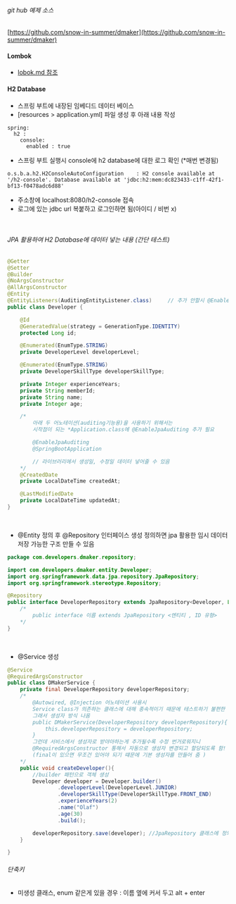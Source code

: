 ###### git hub 예제 소스 
[https://github.com/snow-in-summer/dmaker](https://github.com/snow-in-summer/dmaker)

#### Lombok
- [lobok.md 참조](/fastcampus/spring/springframework/lombok.md)

#### H2 Database
- 스프링 부트에 내장된 임베디드 데이터 베이스 
- [resources > application.yml] 파일 생성 후 아래 내용 작성 

```
spring:
  h2 :
    console:
      enabled : true
```

- 스프링 부트 실행시 console에 h2 database에 대한 로그 확인 (*매번 변경됨)

```
o.s.b.a.h2.H2ConsoleAutoConfiguration    : H2 console available at '/h2-console'. Database available at 'jdbc:h2:mem:dc823433-c1ff-42f1-bf13-f0478adc6d88'
```

- 주소창에 localhost:8080/h2-console 접속 
- 로그에 있는 jdbc url 복붙하고 로그인하면 됨(아이디 / 비번 x)

<br/>

###### JPA 활용하여 H2 Database에 데이터 넣는 내용 (간단 테스트)

```java 
@Getter
@Setter
@Builder
@NoArgsConstructor
@AllArgsConstructor
@Entity
@EntityListeners(AuditingEntityListener.class)     // 추가 안할시 @EnableJpaAuditing 제대로 동작 안함  , https://www.baeldung.com/ 참고하기 ! 
public class Developer {

    @Id
    @GeneratedValue(strategy = GenerationType.IDENTITY)
    protected Long id;

    @Enumerated(EnumType.STRING)
    private DeveloperLevel developerLevel;

    @Enumerated(EnumType.STRING)
    private DeveloperSkillType developerSkillType;

    private Integer experienceYears;
    private String memberId;
    private String name;
    private Integer age;

    /*
        아래 두 어노테이션(auditing기능용)을 사용하기 위해서는 
        시작점이 되는 *Application.class에 @EnableJpaAuditing 추가 필요 

        @EnableJpaAuditing
        @SpringBootApplication

        // 라이브러리에서 생성일, 수정일 데이터 넣어줄 수 있음 
    */
    @CreatedDate
    private LocalDateTime createdAt;      

    @LastModifiedDate
    private LocalDateTime updatedAt;
}


```

<br/>

- @Entity 정의 후 @Repository 인터페이스 생성 정의하면 jpa 활용한 임시 데이터 저장 가능한 구조 만들 수 있음
```java 
package com.developers.dmaker.repository;

import com.developers.dmaker.entity.Developer;
import org.springframework.data.jpa.repository.JpaRepository;
import org.springframework.stereotype.Repository;

@Repository
public interface DeveloperRepository extends JpaRepository<Developer, Long> { // 인터페이스 
    /*
        public interface 이름 extends JpaRepository <엔티티 , ID 유형>
    */
}

```

<br/>

- @Service 생성 

```java 
@Service
@RequiredArgsConstructor
public class DMakerService {
    private final DeveloperRepository developerRepository;
    /*
        @Autowired, @Injection 어노테이션 사용시
        Service class가 의존하는 클래스에 대해 종속적이기 때문에 테스트하기 불편한 문제 발생!
        그래서 생성자 방식 나옴
        public DMakerService(DeveloperRepository developerRepository){
            this.developerRepository = developerRepository;
        }
        그런데 서비스에서 생성자로 받야아하는게 추가될수록 수정 번거로워지니
        @RequiredArgsConstructor 통해서 자동으로 생성자 변경되고 할당되도록 함!
        (final이 있으면 무조건 있어야 되기 떄문에 기본 생성자를 만들어 줌 ) 
    */
    public void createDeveloper(){
        //builder 패턴으로 객체 생성
        Developer developer = Developer.builder()
                .developerLevel(DeveloperLevel.JUNIOR)
                .developerSkillType(DeveloperSkillType.FRONT_END)
                .experienceYears(2)
                .name("Olaf")
                .age(30)
                .build();

        developerRepository.save(developer); //JpaRepository 클래스에 정의된 메소드
    }

}
```





###### 단축키
- 미생성 클래스, enum 같은게 있을 경우 : 이름 옆에 커서 두고 alt + enter 
 